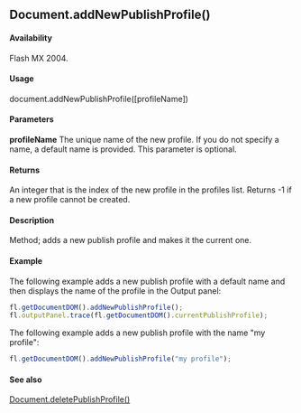 ## Document.addNewPublishProfile()

#### Availability

Flash MX 2004.

#### Usage

document.addNewPublishProfile([profileName])

#### Parameters

**profileName** The unique name of the new profile. If you do not specify a name, a default name is provided. This parameter is optional.

#### Returns

An integer that is the index of the new profile in the profiles list. Returns -1 if a new profile cannot be created.

#### Description

Method; adds a new publish profile and makes it the current one.

#### Example

The following example adds a new publish profile with a default name and then displays the name of the profile in the Output panel:

```javascript
fl.getDocumentDOM().addNewPublishProfile();
fl.outputPanel.trace(fl.getDocumentDOM().currentPublishProfile);
```

The following example adds a new publish profile with the name "my profile":  

```javascript
fl.getDocumentDOM().addNewPublishProfile("my profile");
```

#### See also

[Document.deletePublishProfile()](../Document_object/Document42.md)
